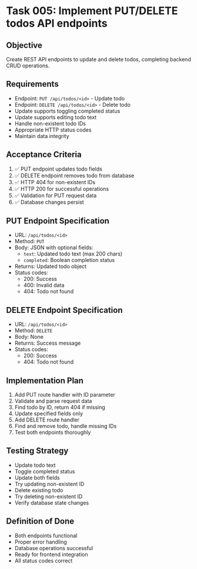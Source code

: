 # Task 005: Implement PUT/DELETE todos API endpoints

## Objective
Create REST API endpoints to update and delete todos, completing backend CRUD operations.

## Requirements
- Endpoint: `PUT /api/todos/<id>` - Update todo
- Endpoint: `DELETE /api/todos/<id>` - Delete todo
- Update supports toggling completed status
- Update supports editing todo text
- Handle non-existent todo IDs
- Appropriate HTTP status codes
- Maintain data integrity

## Acceptance Criteria
1. ✅ PUT endpoint updates todo fields
2. ✅ DELETE endpoint removes todo from database
3. ✅ HTTP 404 for non-existent IDs
4. ✅ HTTP 200 for successful operations
5. ✅ Validation for PUT request data
6. ✅ Database changes persist

## PUT Endpoint Specification
- URL: `/api/todos/<id>`
- Method: `PUT`
- Body: JSON with optional fields:
  - `text`: Updated todo text (max 200 chars)
  - `completed`: Boolean completion status
- Returns: Updated todo object
- Status codes:
  - 200: Success
  - 400: Invalid data
  - 404: Todo not found

## DELETE Endpoint Specification  
- URL: `/api/todos/<id>`
- Method: `DELETE`
- Body: None
- Returns: Success message
- Status codes:
  - 200: Success
  - 404: Todo not found

## Implementation Plan
1. Add PUT route handler with ID parameter
2. Validate and parse request data
3. Find todo by ID, return 404 if missing
4. Update specified fields only
5. Add DELETE route handler
6. Find and remove todo, handle missing IDs
7. Test both endpoints thoroughly

## Testing Strategy
- Update todo text
- Toggle completed status
- Update both fields
- Try updating non-existent ID
- Delete existing todo
- Try deleting non-existent ID
- Verify database state changes

## Definition of Done
- Both endpoints functional
- Proper error handling
- Database operations successful
- Ready for frontend integration
- All status codes correct